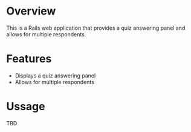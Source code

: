 # Overview

This is a Rails web application that provides a quiz answering panel and allows for multiple respondents.

# Features

- Displays a quiz answering panel
- Allows for multiple respondents

# Ussage

TBD
